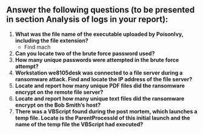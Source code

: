 ## Answer the following questions (to be presented in section Analysis of logs in your report):
1. **What was the file name of the executable uploaded by PoisonIvy, including the file extension?** 
	- Find mach
1. **Can you locate two of the brute force password used?** 
2. **How many unique passwords were attempted in the brute force attempt?** 
3. **Workstation we8105desk was connected to a file server during a ransomware attack. Find and locate the IP address of the file server?** 
4. **Locate and report how many unique PDF files did the ransomware encrypt on the remote file server?** 
5. **Locate and report how many unique text files did the ransomware encrypt on the Bob Smith’s host?** 
6. **There was a VBScript found during the post mortem, which launches a temp file. Locate is the ParentProcessId of this initial launch and the name of the temp file the VBScript had executed?**